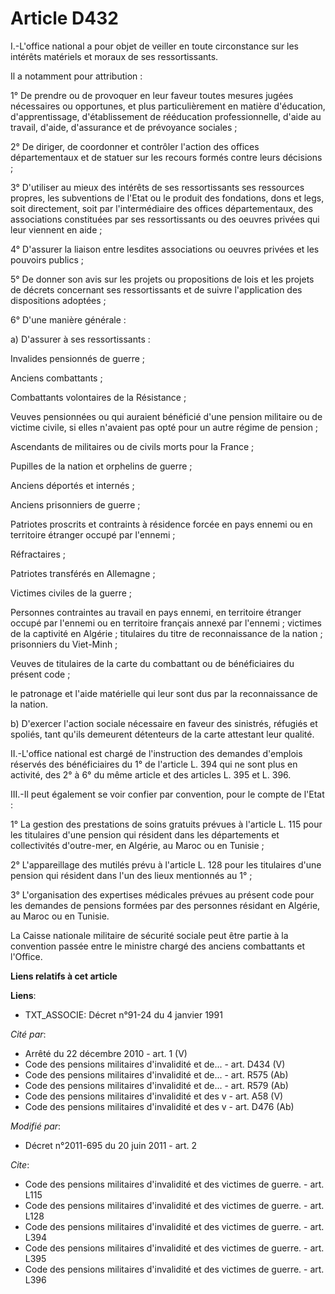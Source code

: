 # Article D432

I.-L'office national a pour objet de veiller en toute circonstance sur les intérêts matériels et moraux de ses
ressortissants. 

Il a notamment pour attribution : 

1° De prendre ou de provoquer en leur faveur toutes mesures jugées nécessaires ou opportunes, et plus particulièrement en
matière d'éducation, d'apprentissage, d'établissement de rééducation professionnelle, d'aide au travail, d'aide, d'assurance
et de prévoyance sociales ; 

2° De diriger, de coordonner et contrôler l'action des offices départementaux et de statuer sur les recours formés contre
leurs décisions ; 

3° D'utiliser au mieux des intérêts de ses ressortissants ses ressources propres, les subventions de l'Etat ou le produit des
fondations, dons et legs, soit directement, soit par l'intermédiaire des offices départementaux, des associations constituées
par ses ressortissants ou des oeuvres privées qui leur viennent en aide ; 

4° D'assurer la liaison entre lesdites associations ou oeuvres privées et les pouvoirs publics ; 

5° De donner son avis sur les projets ou propositions de lois et les projets de décrets concernant ses ressortissants et de
suivre l'application des dispositions adoptées ; 

6° D'une manière générale : 

a) D'assurer à ses ressortissants : 

Invalides pensionnés de guerre ; 

Anciens combattants ; 

Combattants volontaires de la Résistance ; 

Veuves pensionnées ou qui auraient bénéficié d'une pension militaire ou de victime civile, si elles n'avaient pas opté pour
un autre régime de pension ; 

Ascendants de militaires ou de civils morts pour la France ; 

Pupilles de la nation et orphelins de guerre ; 

Anciens déportés et internés ; 

Anciens prisonniers de guerre ; 

Patriotes proscrits et contraints à résidence forcée en pays ennemi ou en territoire étranger occupé par l'ennemi ; 

Réfractaires ; 

Patriotes transférés en Allemagne ; 

Victimes civiles de la guerre ; 

Personnes contraintes au travail en pays ennemi, en territoire étranger occupé par l'ennemi ou en territoire français annexé
par l'ennemi ; victimes de la captivité en Algérie ; titulaires du titre de reconnaissance de la nation ; prisonniers du
Viet-Minh ; 

Veuves de titulaires de la carte du combattant ou de bénéficiaires du présent code ; 

le patronage et l'aide matérielle qui leur sont dus par la reconnaissance de la nation. 

b) D'exercer l'action sociale nécessaire en faveur des sinistrés, réfugiés et spoliés, tant qu'ils demeurent détenteurs de la
carte attestant leur qualité. 

II.-L'office national est chargé de l'instruction des demandes d'emplois réservés des bénéficiaires du 1° de l'article L. 394
qui ne sont plus en activité, des 2° à 6° du même article et des articles L. 395 et L. 396. 

III.-Il peut également se voir confier par convention, pour le compte de l'Etat : 

1° La gestion des prestations de soins gratuits prévues à l'article L. 115 pour les titulaires d'une pension qui résident
dans les départements et collectivités d'outre-mer, en Algérie, au Maroc ou en Tunisie ; 

2° L'appareillage des mutilés prévu à l'article L. 128 pour les titulaires d'une pension qui résident dans l'un des lieux
mentionnés au 1° ; 

3° L'organisation des expertises médicales prévues au présent code pour les demandes de pensions formées par des personnes
résidant en Algérie, au Maroc ou en Tunisie. 

La Caisse nationale militaire de sécurité sociale peut être partie à la convention passée entre le ministre chargé des
anciens combattants et l'Office.

**Liens relatifs à cet article**

**Liens**:

  - TXT_ASSOCIE: Décret n°91-24 du 4 janvier 1991

_Cité par_:

  - Arrêté du 22 décembre 2010 - art. 1 (V)
  - Code des pensions militaires d'invalidité et de... - art. D434 (V)
  - Code des pensions militaires d'invalidité et de... - art. R575 (Ab)
  - Code des pensions militaires d'invalidité et de... - art. R579 (Ab)
  - Code des pensions militaires d'invalidité et des v - art. A58 (V)
  - Code des pensions militaires d'invalidité et des v - art. D476 (Ab)

_Modifié par_:

  - Décret n°2011-695 du 20 juin 2011 - art. 2

_Cite_:

  - Code des pensions militaires d'invalidité et des victimes de guerre. - art. L115
  - Code des pensions militaires d'invalidité et des victimes de guerre. - art. L128
  - Code des pensions militaires d'invalidité et des victimes de guerre. - art. L394
  - Code des pensions militaires d'invalidité et des victimes de guerre. - art. L395
  - Code des pensions militaires d'invalidité et des victimes de guerre. - art. L396
